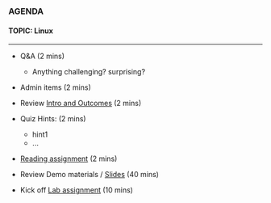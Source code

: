 ### AGENDA  
#### TOPIC: Linux
---  

- Q&A (2 mins)
  - Anything challenging? surprising?
  
- Admin items (2 mins)

- Review [Intro and Outcomes](https://github.com/UVADS/data_engineering/blob/main/02_03_sw_skills/sw_skills_intro_and_outcomes) (2 mins)

- Quiz Hints: (2 mins)
  - hint1
  - ...
  
- [Reading assignment](https://github.com/UVADS/data_engineering/blob/main/02_03_sw_skills/reading_list.ipynb) (2 mins)

- Review Demo materials / [Slides](https://github.com/UVADS/data_engineering/blob/01_linux/linux/linux_command_line.pptx) (40 mins)

- Kick off [Lab assignment](https://github.com/UVADS/data_engineering/blob/01_linux/linux/Linux_lab_01.ipynb) (10 mins)
